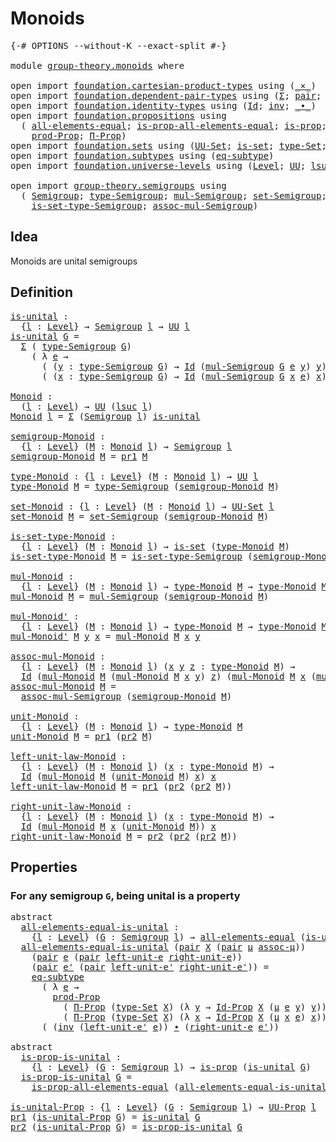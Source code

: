 # Monoids

<pre class="Agda"><a id="20" class="Symbol">{-#</a> <a id="24" class="Keyword">OPTIONS</a> <a id="32" class="Pragma">--without-K</a> <a id="44" class="Pragma">--exact-split</a> <a id="58" class="Symbol">#-}</a>

<a id="63" class="Keyword">module</a> <a id="70" href="group-theory.monoids.html" class="Module">group-theory.monoids</a> <a id="91" class="Keyword">where</a>

<a id="98" class="Keyword">open</a> <a id="103" class="Keyword">import</a> <a id="110" href="foundation.cartesian-product-types.html" class="Module">foundation.cartesian-product-types</a> <a id="145" class="Keyword">using</a> <a id="151" class="Symbol">(</a><a id="152" href="foundation-core.cartesian-product-types.html#577" class="Function Operator">_×_</a><a id="155" class="Symbol">)</a>
<a id="157" class="Keyword">open</a> <a id="162" class="Keyword">import</a> <a id="169" href="foundation.dependent-pair-types.html" class="Module">foundation.dependent-pair-types</a> <a id="201" class="Keyword">using</a> <a id="207" class="Symbol">(</a><a id="208" href="foundation-core.dependent-pair-types.html#502" class="Record">Σ</a><a id="209" class="Symbol">;</a> <a id="211" href="foundation-core.dependent-pair-types.html#575" class="InductiveConstructor">pair</a><a id="215" class="Symbol">;</a> <a id="217" href="foundation-core.dependent-pair-types.html#592" class="Field">pr1</a><a id="220" class="Symbol">;</a> <a id="222" href="foundation-core.dependent-pair-types.html#604" class="Field">pr2</a><a id="225" class="Symbol">)</a>
<a id="227" class="Keyword">open</a> <a id="232" class="Keyword">import</a> <a id="239" href="foundation.identity-types.html" class="Module">foundation.identity-types</a> <a id="265" class="Keyword">using</a> <a id="271" class="Symbol">(</a><a id="272" href="foundation-core.identity-types.html#641" class="Datatype">Id</a><a id="274" class="Symbol">;</a> <a id="276" href="foundation-core.identity-types.html#1552" class="Function">inv</a><a id="279" class="Symbol">;</a> <a id="281" href="foundation-core.identity-types.html#1239" class="Function Operator">_∙_</a><a id="284" class="Symbol">)</a>
<a id="286" class="Keyword">open</a> <a id="291" class="Keyword">import</a> <a id="298" href="foundation.propositions.html" class="Module">foundation.propositions</a> <a id="322" class="Keyword">using</a>
  <a id="330" class="Symbol">(</a> <a id="332" href="foundation-core.propositions.html#2135" class="Function">all-elements-equal</a><a id="350" class="Symbol">;</a> <a id="352" href="foundation-core.propositions.html#2335" class="Function">is-prop-all-elements-equal</a><a id="378" class="Symbol">;</a> <a id="380" href="foundation-core.propositions.html#1246" class="Function">is-prop</a><a id="387" class="Symbol">;</a> <a id="389" href="foundation-core.propositions.html#1322" class="Function">UU-Prop</a><a id="396" class="Symbol">;</a>
    <a id="402" href="foundation-core.propositions.html#5805" class="Function">prod-Prop</a><a id="411" class="Symbol">;</a> <a id="413" href="foundation.propositions.html#1941" class="Function">Π-Prop</a><a id="419" class="Symbol">)</a>
<a id="421" class="Keyword">open</a> <a id="426" class="Keyword">import</a> <a id="433" href="foundation.sets.html" class="Module">foundation.sets</a> <a id="449" class="Keyword">using</a> <a id="455" class="Symbol">(</a><a id="456" href="foundation-core.sets.html#1177" class="Function">UU-Set</a><a id="462" class="Symbol">;</a> <a id="464" href="foundation-core.sets.html#1099" class="Function">is-set</a><a id="470" class="Symbol">;</a> <a id="472" href="foundation-core.sets.html#1291" class="Function">type-Set</a><a id="480" class="Symbol">;</a> <a id="482" href="foundation-core.sets.html#1407" class="Function">Id-Prop</a><a id="489" class="Symbol">)</a>
<a id="491" class="Keyword">open</a> <a id="496" class="Keyword">import</a> <a id="503" href="foundation.subtypes.html" class="Module">foundation.subtypes</a> <a id="523" class="Keyword">using</a> <a id="529" class="Symbol">(</a><a id="530" href="foundation-core.subtypes.html#2633" class="Function">eq-subtype</a><a id="540" class="Symbol">)</a>
<a id="542" class="Keyword">open</a> <a id="547" class="Keyword">import</a> <a id="554" href="foundation.universe-levels.html" class="Module">foundation.universe-levels</a> <a id="581" class="Keyword">using</a> <a id="587" class="Symbol">(</a><a id="588" href="Agda.Primitive.html#597" class="Postulate">Level</a><a id="593" class="Symbol">;</a> <a id="595" href="foundation-core.universe-levels.html#222" class="Primitive">UU</a><a id="597" class="Symbol">;</a> <a id="599" href="Agda.Primitive.html#780" class="Primitive">lsuc</a><a id="603" class="Symbol">)</a>

<a id="606" class="Keyword">open</a> <a id="611" class="Keyword">import</a> <a id="618" href="group-theory.semigroups.html" class="Module">group-theory.semigroups</a> <a id="642" class="Keyword">using</a>
  <a id="650" class="Symbol">(</a> <a id="652" href="group-theory.semigroups.html#737" class="Function">Semigroup</a><a id="661" class="Symbol">;</a> <a id="663" href="group-theory.semigroups.html#933" class="Function">type-Semigroup</a><a id="677" class="Symbol">;</a> <a id="679" href="group-theory.semigroups.html#1207" class="Function">mul-Semigroup</a><a id="692" class="Symbol">;</a> <a id="694" href="group-theory.semigroups.html#881" class="Function">set-Semigroup</a><a id="707" class="Symbol">;</a>
    <a id="713" href="group-theory.semigroups.html#1000" class="Function">is-set-type-Semigroup</a><a id="734" class="Symbol">;</a> <a id="736" href="group-theory.semigroups.html#1323" class="Function">assoc-mul-Semigroup</a><a id="755" class="Symbol">)</a>
</pre>
## Idea

Monoids are unital semigroups

## Definition

<pre class="Agda"><a id="is-unital"></a><a id="825" href="group-theory.monoids.html#825" class="Function">is-unital</a> <a id="835" class="Symbol">:</a>
  <a id="839" class="Symbol">{</a><a id="840" href="group-theory.monoids.html#840" class="Bound">l</a> <a id="842" class="Symbol">:</a> <a id="844" href="Agda.Primitive.html#597" class="Postulate">Level</a><a id="849" class="Symbol">}</a> <a id="851" class="Symbol">→</a> <a id="853" href="group-theory.semigroups.html#737" class="Function">Semigroup</a> <a id="863" href="group-theory.monoids.html#840" class="Bound">l</a> <a id="865" class="Symbol">→</a> <a id="867" href="foundation-core.universe-levels.html#222" class="Primitive">UU</a> <a id="870" href="group-theory.monoids.html#840" class="Bound">l</a>
<a id="872" href="group-theory.monoids.html#825" class="Function">is-unital</a> <a id="882" href="group-theory.monoids.html#882" class="Bound">G</a> <a id="884" class="Symbol">=</a>
  <a id="888" href="foundation-core.dependent-pair-types.html#502" class="Record">Σ</a> <a id="890" class="Symbol">(</a> <a id="892" href="group-theory.semigroups.html#933" class="Function">type-Semigroup</a> <a id="907" href="group-theory.monoids.html#882" class="Bound">G</a><a id="908" class="Symbol">)</a>
    <a id="914" class="Symbol">(</a> <a id="916" class="Symbol">λ</a> <a id="918" href="group-theory.monoids.html#918" class="Bound">e</a> <a id="920" class="Symbol">→</a>
      <a id="928" class="Symbol">(</a> <a id="930" class="Symbol">(</a><a id="931" href="group-theory.monoids.html#931" class="Bound">y</a> <a id="933" class="Symbol">:</a> <a id="935" href="group-theory.semigroups.html#933" class="Function">type-Semigroup</a> <a id="950" href="group-theory.monoids.html#882" class="Bound">G</a><a id="951" class="Symbol">)</a> <a id="953" class="Symbol">→</a> <a id="955" href="foundation-core.identity-types.html#641" class="Datatype">Id</a> <a id="958" class="Symbol">(</a><a id="959" href="group-theory.semigroups.html#1207" class="Function">mul-Semigroup</a> <a id="973" href="group-theory.monoids.html#882" class="Bound">G</a> <a id="975" href="group-theory.monoids.html#918" class="Bound">e</a> <a id="977" href="group-theory.monoids.html#931" class="Bound">y</a><a id="978" class="Symbol">)</a> <a id="980" href="group-theory.monoids.html#931" class="Bound">y</a><a id="981" class="Symbol">)</a> <a id="983" href="foundation-core.cartesian-product-types.html#577" class="Function Operator">×</a>
      <a id="991" class="Symbol">(</a> <a id="993" class="Symbol">(</a><a id="994" href="group-theory.monoids.html#994" class="Bound">x</a> <a id="996" class="Symbol">:</a> <a id="998" href="group-theory.semigroups.html#933" class="Function">type-Semigroup</a> <a id="1013" href="group-theory.monoids.html#882" class="Bound">G</a><a id="1014" class="Symbol">)</a> <a id="1016" class="Symbol">→</a> <a id="1018" href="foundation-core.identity-types.html#641" class="Datatype">Id</a> <a id="1021" class="Symbol">(</a><a id="1022" href="group-theory.semigroups.html#1207" class="Function">mul-Semigroup</a> <a id="1036" href="group-theory.monoids.html#882" class="Bound">G</a> <a id="1038" href="group-theory.monoids.html#994" class="Bound">x</a> <a id="1040" href="group-theory.monoids.html#918" class="Bound">e</a><a id="1041" class="Symbol">)</a> <a id="1043" href="group-theory.monoids.html#994" class="Bound">x</a><a id="1044" class="Symbol">))</a>

<a id="Monoid"></a><a id="1048" href="group-theory.monoids.html#1048" class="Function">Monoid</a> <a id="1055" class="Symbol">:</a>
  <a id="1059" class="Symbol">(</a><a id="1060" href="group-theory.monoids.html#1060" class="Bound">l</a> <a id="1062" class="Symbol">:</a> <a id="1064" href="Agda.Primitive.html#597" class="Postulate">Level</a><a id="1069" class="Symbol">)</a> <a id="1071" class="Symbol">→</a> <a id="1073" href="foundation-core.universe-levels.html#222" class="Primitive">UU</a> <a id="1076" class="Symbol">(</a><a id="1077" href="Agda.Primitive.html#780" class="Primitive">lsuc</a> <a id="1082" href="group-theory.monoids.html#1060" class="Bound">l</a><a id="1083" class="Symbol">)</a>
<a id="1085" href="group-theory.monoids.html#1048" class="Function">Monoid</a> <a id="1092" href="group-theory.monoids.html#1092" class="Bound">l</a> <a id="1094" class="Symbol">=</a> <a id="1096" href="foundation-core.dependent-pair-types.html#502" class="Record">Σ</a> <a id="1098" class="Symbol">(</a><a id="1099" href="group-theory.semigroups.html#737" class="Function">Semigroup</a> <a id="1109" href="group-theory.monoids.html#1092" class="Bound">l</a><a id="1110" class="Symbol">)</a> <a id="1112" href="group-theory.monoids.html#825" class="Function">is-unital</a>

<a id="semigroup-Monoid"></a><a id="1123" href="group-theory.monoids.html#1123" class="Function">semigroup-Monoid</a> <a id="1140" class="Symbol">:</a>
  <a id="1144" class="Symbol">{</a><a id="1145" href="group-theory.monoids.html#1145" class="Bound">l</a> <a id="1147" class="Symbol">:</a> <a id="1149" href="Agda.Primitive.html#597" class="Postulate">Level</a><a id="1154" class="Symbol">}</a> <a id="1156" class="Symbol">(</a><a id="1157" href="group-theory.monoids.html#1157" class="Bound">M</a> <a id="1159" class="Symbol">:</a> <a id="1161" href="group-theory.monoids.html#1048" class="Function">Monoid</a> <a id="1168" href="group-theory.monoids.html#1145" class="Bound">l</a><a id="1169" class="Symbol">)</a> <a id="1171" class="Symbol">→</a> <a id="1173" href="group-theory.semigroups.html#737" class="Function">Semigroup</a> <a id="1183" href="group-theory.monoids.html#1145" class="Bound">l</a>
<a id="1185" href="group-theory.monoids.html#1123" class="Function">semigroup-Monoid</a> <a id="1202" href="group-theory.monoids.html#1202" class="Bound">M</a> <a id="1204" class="Symbol">=</a> <a id="1206" href="foundation-core.dependent-pair-types.html#592" class="Field">pr1</a> <a id="1210" href="group-theory.monoids.html#1202" class="Bound">M</a>

<a id="type-Monoid"></a><a id="1213" href="group-theory.monoids.html#1213" class="Function">type-Monoid</a> <a id="1225" class="Symbol">:</a> <a id="1227" class="Symbol">{</a><a id="1228" href="group-theory.monoids.html#1228" class="Bound">l</a> <a id="1230" class="Symbol">:</a> <a id="1232" href="Agda.Primitive.html#597" class="Postulate">Level</a><a id="1237" class="Symbol">}</a> <a id="1239" class="Symbol">(</a><a id="1240" href="group-theory.monoids.html#1240" class="Bound">M</a> <a id="1242" class="Symbol">:</a> <a id="1244" href="group-theory.monoids.html#1048" class="Function">Monoid</a> <a id="1251" href="group-theory.monoids.html#1228" class="Bound">l</a><a id="1252" class="Symbol">)</a> <a id="1254" class="Symbol">→</a> <a id="1256" href="foundation-core.universe-levels.html#222" class="Primitive">UU</a> <a id="1259" href="group-theory.monoids.html#1228" class="Bound">l</a>
<a id="1261" href="group-theory.monoids.html#1213" class="Function">type-Monoid</a> <a id="1273" href="group-theory.monoids.html#1273" class="Bound">M</a> <a id="1275" class="Symbol">=</a> <a id="1277" href="group-theory.semigroups.html#933" class="Function">type-Semigroup</a> <a id="1292" class="Symbol">(</a><a id="1293" href="group-theory.monoids.html#1123" class="Function">semigroup-Monoid</a> <a id="1310" href="group-theory.monoids.html#1273" class="Bound">M</a><a id="1311" class="Symbol">)</a>

<a id="set-Monoid"></a><a id="1314" href="group-theory.monoids.html#1314" class="Function">set-Monoid</a> <a id="1325" class="Symbol">:</a> <a id="1327" class="Symbol">{</a><a id="1328" href="group-theory.monoids.html#1328" class="Bound">l</a> <a id="1330" class="Symbol">:</a> <a id="1332" href="Agda.Primitive.html#597" class="Postulate">Level</a><a id="1337" class="Symbol">}</a> <a id="1339" class="Symbol">(</a><a id="1340" href="group-theory.monoids.html#1340" class="Bound">M</a> <a id="1342" class="Symbol">:</a> <a id="1344" href="group-theory.monoids.html#1048" class="Function">Monoid</a> <a id="1351" href="group-theory.monoids.html#1328" class="Bound">l</a><a id="1352" class="Symbol">)</a> <a id="1354" class="Symbol">→</a> <a id="1356" href="foundation-core.sets.html#1177" class="Function">UU-Set</a> <a id="1363" href="group-theory.monoids.html#1328" class="Bound">l</a>
<a id="1365" href="group-theory.monoids.html#1314" class="Function">set-Monoid</a> <a id="1376" href="group-theory.monoids.html#1376" class="Bound">M</a> <a id="1378" class="Symbol">=</a> <a id="1380" href="group-theory.semigroups.html#881" class="Function">set-Semigroup</a> <a id="1394" class="Symbol">(</a><a id="1395" href="group-theory.monoids.html#1123" class="Function">semigroup-Monoid</a> <a id="1412" href="group-theory.monoids.html#1376" class="Bound">M</a><a id="1413" class="Symbol">)</a>

<a id="is-set-type-Monoid"></a><a id="1416" href="group-theory.monoids.html#1416" class="Function">is-set-type-Monoid</a> <a id="1435" class="Symbol">:</a>
  <a id="1439" class="Symbol">{</a><a id="1440" href="group-theory.monoids.html#1440" class="Bound">l</a> <a id="1442" class="Symbol">:</a> <a id="1444" href="Agda.Primitive.html#597" class="Postulate">Level</a><a id="1449" class="Symbol">}</a> <a id="1451" class="Symbol">(</a><a id="1452" href="group-theory.monoids.html#1452" class="Bound">M</a> <a id="1454" class="Symbol">:</a> <a id="1456" href="group-theory.monoids.html#1048" class="Function">Monoid</a> <a id="1463" href="group-theory.monoids.html#1440" class="Bound">l</a><a id="1464" class="Symbol">)</a> <a id="1466" class="Symbol">→</a> <a id="1468" href="foundation-core.sets.html#1099" class="Function">is-set</a> <a id="1475" class="Symbol">(</a><a id="1476" href="group-theory.monoids.html#1213" class="Function">type-Monoid</a> <a id="1488" href="group-theory.monoids.html#1452" class="Bound">M</a><a id="1489" class="Symbol">)</a>
<a id="1491" href="group-theory.monoids.html#1416" class="Function">is-set-type-Monoid</a> <a id="1510" href="group-theory.monoids.html#1510" class="Bound">M</a> <a id="1512" class="Symbol">=</a> <a id="1514" href="group-theory.semigroups.html#1000" class="Function">is-set-type-Semigroup</a> <a id="1536" class="Symbol">(</a><a id="1537" href="group-theory.monoids.html#1123" class="Function">semigroup-Monoid</a> <a id="1554" href="group-theory.monoids.html#1510" class="Bound">M</a><a id="1555" class="Symbol">)</a>

<a id="mul-Monoid"></a><a id="1558" href="group-theory.monoids.html#1558" class="Function">mul-Monoid</a> <a id="1569" class="Symbol">:</a>
  <a id="1573" class="Symbol">{</a><a id="1574" href="group-theory.monoids.html#1574" class="Bound">l</a> <a id="1576" class="Symbol">:</a> <a id="1578" href="Agda.Primitive.html#597" class="Postulate">Level</a><a id="1583" class="Symbol">}</a> <a id="1585" class="Symbol">(</a><a id="1586" href="group-theory.monoids.html#1586" class="Bound">M</a> <a id="1588" class="Symbol">:</a> <a id="1590" href="group-theory.monoids.html#1048" class="Function">Monoid</a> <a id="1597" href="group-theory.monoids.html#1574" class="Bound">l</a><a id="1598" class="Symbol">)</a> <a id="1600" class="Symbol">→</a> <a id="1602" href="group-theory.monoids.html#1213" class="Function">type-Monoid</a> <a id="1614" href="group-theory.monoids.html#1586" class="Bound">M</a> <a id="1616" class="Symbol">→</a> <a id="1618" href="group-theory.monoids.html#1213" class="Function">type-Monoid</a> <a id="1630" href="group-theory.monoids.html#1586" class="Bound">M</a> <a id="1632" class="Symbol">→</a> <a id="1634" href="group-theory.monoids.html#1213" class="Function">type-Monoid</a> <a id="1646" href="group-theory.monoids.html#1586" class="Bound">M</a>
<a id="1648" href="group-theory.monoids.html#1558" class="Function">mul-Monoid</a> <a id="1659" href="group-theory.monoids.html#1659" class="Bound">M</a> <a id="1661" class="Symbol">=</a> <a id="1663" href="group-theory.semigroups.html#1207" class="Function">mul-Semigroup</a> <a id="1677" class="Symbol">(</a><a id="1678" href="group-theory.monoids.html#1123" class="Function">semigroup-Monoid</a> <a id="1695" href="group-theory.monoids.html#1659" class="Bound">M</a><a id="1696" class="Symbol">)</a>

<a id="mul-Monoid&#39;"></a><a id="1699" href="group-theory.monoids.html#1699" class="Function">mul-Monoid&#39;</a> <a id="1711" class="Symbol">:</a>
  <a id="1715" class="Symbol">{</a><a id="1716" href="group-theory.monoids.html#1716" class="Bound">l</a> <a id="1718" class="Symbol">:</a> <a id="1720" href="Agda.Primitive.html#597" class="Postulate">Level</a><a id="1725" class="Symbol">}</a> <a id="1727" class="Symbol">(</a><a id="1728" href="group-theory.monoids.html#1728" class="Bound">M</a> <a id="1730" class="Symbol">:</a> <a id="1732" href="group-theory.monoids.html#1048" class="Function">Monoid</a> <a id="1739" href="group-theory.monoids.html#1716" class="Bound">l</a><a id="1740" class="Symbol">)</a> <a id="1742" class="Symbol">→</a> <a id="1744" href="group-theory.monoids.html#1213" class="Function">type-Monoid</a> <a id="1756" href="group-theory.monoids.html#1728" class="Bound">M</a> <a id="1758" class="Symbol">→</a> <a id="1760" href="group-theory.monoids.html#1213" class="Function">type-Monoid</a> <a id="1772" href="group-theory.monoids.html#1728" class="Bound">M</a> <a id="1774" class="Symbol">→</a> <a id="1776" href="group-theory.monoids.html#1213" class="Function">type-Monoid</a> <a id="1788" href="group-theory.monoids.html#1728" class="Bound">M</a>
<a id="1790" href="group-theory.monoids.html#1699" class="Function">mul-Monoid&#39;</a> <a id="1802" href="group-theory.monoids.html#1802" class="Bound">M</a> <a id="1804" href="group-theory.monoids.html#1804" class="Bound">y</a> <a id="1806" href="group-theory.monoids.html#1806" class="Bound">x</a> <a id="1808" class="Symbol">=</a> <a id="1810" href="group-theory.monoids.html#1558" class="Function">mul-Monoid</a> <a id="1821" href="group-theory.monoids.html#1802" class="Bound">M</a> <a id="1823" href="group-theory.monoids.html#1806" class="Bound">x</a> <a id="1825" href="group-theory.monoids.html#1804" class="Bound">y</a>

<a id="assoc-mul-Monoid"></a><a id="1828" href="group-theory.monoids.html#1828" class="Function">assoc-mul-Monoid</a> <a id="1845" class="Symbol">:</a>
  <a id="1849" class="Symbol">{</a><a id="1850" href="group-theory.monoids.html#1850" class="Bound">l</a> <a id="1852" class="Symbol">:</a> <a id="1854" href="Agda.Primitive.html#597" class="Postulate">Level</a><a id="1859" class="Symbol">}</a> <a id="1861" class="Symbol">(</a><a id="1862" href="group-theory.monoids.html#1862" class="Bound">M</a> <a id="1864" class="Symbol">:</a> <a id="1866" href="group-theory.monoids.html#1048" class="Function">Monoid</a> <a id="1873" href="group-theory.monoids.html#1850" class="Bound">l</a><a id="1874" class="Symbol">)</a> <a id="1876" class="Symbol">(</a><a id="1877" href="group-theory.monoids.html#1877" class="Bound">x</a> <a id="1879" href="group-theory.monoids.html#1879" class="Bound">y</a> <a id="1881" href="group-theory.monoids.html#1881" class="Bound">z</a> <a id="1883" class="Symbol">:</a> <a id="1885" href="group-theory.monoids.html#1213" class="Function">type-Monoid</a> <a id="1897" href="group-theory.monoids.html#1862" class="Bound">M</a><a id="1898" class="Symbol">)</a> <a id="1900" class="Symbol">→</a>
  <a id="1904" href="foundation-core.identity-types.html#641" class="Datatype">Id</a> <a id="1907" class="Symbol">(</a><a id="1908" href="group-theory.monoids.html#1558" class="Function">mul-Monoid</a> <a id="1919" href="group-theory.monoids.html#1862" class="Bound">M</a> <a id="1921" class="Symbol">(</a><a id="1922" href="group-theory.monoids.html#1558" class="Function">mul-Monoid</a> <a id="1933" href="group-theory.monoids.html#1862" class="Bound">M</a> <a id="1935" href="group-theory.monoids.html#1877" class="Bound">x</a> <a id="1937" href="group-theory.monoids.html#1879" class="Bound">y</a><a id="1938" class="Symbol">)</a> <a id="1940" href="group-theory.monoids.html#1881" class="Bound">z</a><a id="1941" class="Symbol">)</a> <a id="1943" class="Symbol">(</a><a id="1944" href="group-theory.monoids.html#1558" class="Function">mul-Monoid</a> <a id="1955" href="group-theory.monoids.html#1862" class="Bound">M</a> <a id="1957" href="group-theory.monoids.html#1877" class="Bound">x</a> <a id="1959" class="Symbol">(</a><a id="1960" href="group-theory.monoids.html#1558" class="Function">mul-Monoid</a> <a id="1971" href="group-theory.monoids.html#1862" class="Bound">M</a> <a id="1973" href="group-theory.monoids.html#1879" class="Bound">y</a> <a id="1975" href="group-theory.monoids.html#1881" class="Bound">z</a><a id="1976" class="Symbol">))</a>
<a id="1979" href="group-theory.monoids.html#1828" class="Function">assoc-mul-Monoid</a> <a id="1996" href="group-theory.monoids.html#1996" class="Bound">M</a> <a id="1998" class="Symbol">=</a>
  <a id="2002" href="group-theory.semigroups.html#1323" class="Function">assoc-mul-Semigroup</a> <a id="2022" class="Symbol">(</a><a id="2023" href="group-theory.monoids.html#1123" class="Function">semigroup-Monoid</a> <a id="2040" href="group-theory.monoids.html#1996" class="Bound">M</a><a id="2041" class="Symbol">)</a>

<a id="unit-Monoid"></a><a id="2044" href="group-theory.monoids.html#2044" class="Function">unit-Monoid</a> <a id="2056" class="Symbol">:</a>
  <a id="2060" class="Symbol">{</a><a id="2061" href="group-theory.monoids.html#2061" class="Bound">l</a> <a id="2063" class="Symbol">:</a> <a id="2065" href="Agda.Primitive.html#597" class="Postulate">Level</a><a id="2070" class="Symbol">}</a> <a id="2072" class="Symbol">(</a><a id="2073" href="group-theory.monoids.html#2073" class="Bound">M</a> <a id="2075" class="Symbol">:</a> <a id="2077" href="group-theory.monoids.html#1048" class="Function">Monoid</a> <a id="2084" href="group-theory.monoids.html#2061" class="Bound">l</a><a id="2085" class="Symbol">)</a> <a id="2087" class="Symbol">→</a> <a id="2089" href="group-theory.monoids.html#1213" class="Function">type-Monoid</a> <a id="2101" href="group-theory.monoids.html#2073" class="Bound">M</a>
<a id="2103" href="group-theory.monoids.html#2044" class="Function">unit-Monoid</a> <a id="2115" href="group-theory.monoids.html#2115" class="Bound">M</a> <a id="2117" class="Symbol">=</a> <a id="2119" href="foundation-core.dependent-pair-types.html#592" class="Field">pr1</a> <a id="2123" class="Symbol">(</a><a id="2124" href="foundation-core.dependent-pair-types.html#604" class="Field">pr2</a> <a id="2128" href="group-theory.monoids.html#2115" class="Bound">M</a><a id="2129" class="Symbol">)</a>

<a id="left-unit-law-Monoid"></a><a id="2132" href="group-theory.monoids.html#2132" class="Function">left-unit-law-Monoid</a> <a id="2153" class="Symbol">:</a>
  <a id="2157" class="Symbol">{</a><a id="2158" href="group-theory.monoids.html#2158" class="Bound">l</a> <a id="2160" class="Symbol">:</a> <a id="2162" href="Agda.Primitive.html#597" class="Postulate">Level</a><a id="2167" class="Symbol">}</a> <a id="2169" class="Symbol">(</a><a id="2170" href="group-theory.monoids.html#2170" class="Bound">M</a> <a id="2172" class="Symbol">:</a> <a id="2174" href="group-theory.monoids.html#1048" class="Function">Monoid</a> <a id="2181" href="group-theory.monoids.html#2158" class="Bound">l</a><a id="2182" class="Symbol">)</a> <a id="2184" class="Symbol">(</a><a id="2185" href="group-theory.monoids.html#2185" class="Bound">x</a> <a id="2187" class="Symbol">:</a> <a id="2189" href="group-theory.monoids.html#1213" class="Function">type-Monoid</a> <a id="2201" href="group-theory.monoids.html#2170" class="Bound">M</a><a id="2202" class="Symbol">)</a> <a id="2204" class="Symbol">→</a>
  <a id="2208" href="foundation-core.identity-types.html#641" class="Datatype">Id</a> <a id="2211" class="Symbol">(</a><a id="2212" href="group-theory.monoids.html#1558" class="Function">mul-Monoid</a> <a id="2223" href="group-theory.monoids.html#2170" class="Bound">M</a> <a id="2225" class="Symbol">(</a><a id="2226" href="group-theory.monoids.html#2044" class="Function">unit-Monoid</a> <a id="2238" href="group-theory.monoids.html#2170" class="Bound">M</a><a id="2239" class="Symbol">)</a> <a id="2241" href="group-theory.monoids.html#2185" class="Bound">x</a><a id="2242" class="Symbol">)</a> <a id="2244" href="group-theory.monoids.html#2185" class="Bound">x</a>
<a id="2246" href="group-theory.monoids.html#2132" class="Function">left-unit-law-Monoid</a> <a id="2267" href="group-theory.monoids.html#2267" class="Bound">M</a> <a id="2269" class="Symbol">=</a> <a id="2271" href="foundation-core.dependent-pair-types.html#592" class="Field">pr1</a> <a id="2275" class="Symbol">(</a><a id="2276" href="foundation-core.dependent-pair-types.html#604" class="Field">pr2</a> <a id="2280" class="Symbol">(</a><a id="2281" href="foundation-core.dependent-pair-types.html#604" class="Field">pr2</a> <a id="2285" href="group-theory.monoids.html#2267" class="Bound">M</a><a id="2286" class="Symbol">))</a>

<a id="right-unit-law-Monoid"></a><a id="2290" href="group-theory.monoids.html#2290" class="Function">right-unit-law-Monoid</a> <a id="2312" class="Symbol">:</a>
  <a id="2316" class="Symbol">{</a><a id="2317" href="group-theory.monoids.html#2317" class="Bound">l</a> <a id="2319" class="Symbol">:</a> <a id="2321" href="Agda.Primitive.html#597" class="Postulate">Level</a><a id="2326" class="Symbol">}</a> <a id="2328" class="Symbol">(</a><a id="2329" href="group-theory.monoids.html#2329" class="Bound">M</a> <a id="2331" class="Symbol">:</a> <a id="2333" href="group-theory.monoids.html#1048" class="Function">Monoid</a> <a id="2340" href="group-theory.monoids.html#2317" class="Bound">l</a><a id="2341" class="Symbol">)</a> <a id="2343" class="Symbol">(</a><a id="2344" href="group-theory.monoids.html#2344" class="Bound">x</a> <a id="2346" class="Symbol">:</a> <a id="2348" href="group-theory.monoids.html#1213" class="Function">type-Monoid</a> <a id="2360" href="group-theory.monoids.html#2329" class="Bound">M</a><a id="2361" class="Symbol">)</a> <a id="2363" class="Symbol">→</a>
  <a id="2367" href="foundation-core.identity-types.html#641" class="Datatype">Id</a> <a id="2370" class="Symbol">(</a><a id="2371" href="group-theory.monoids.html#1558" class="Function">mul-Monoid</a> <a id="2382" href="group-theory.monoids.html#2329" class="Bound">M</a> <a id="2384" href="group-theory.monoids.html#2344" class="Bound">x</a> <a id="2386" class="Symbol">(</a><a id="2387" href="group-theory.monoids.html#2044" class="Function">unit-Monoid</a> <a id="2399" href="group-theory.monoids.html#2329" class="Bound">M</a><a id="2400" class="Symbol">))</a> <a id="2403" href="group-theory.monoids.html#2344" class="Bound">x</a>
<a id="2405" href="group-theory.monoids.html#2290" class="Function">right-unit-law-Monoid</a> <a id="2427" href="group-theory.monoids.html#2427" class="Bound">M</a> <a id="2429" class="Symbol">=</a> <a id="2431" href="foundation-core.dependent-pair-types.html#604" class="Field">pr2</a> <a id="2435" class="Symbol">(</a><a id="2436" href="foundation-core.dependent-pair-types.html#604" class="Field">pr2</a> <a id="2440" class="Symbol">(</a><a id="2441" href="foundation-core.dependent-pair-types.html#604" class="Field">pr2</a> <a id="2445" href="group-theory.monoids.html#2427" class="Bound">M</a><a id="2446" class="Symbol">))</a>
</pre>
## Properties

### For any semigroup `G`, being unital is a property

<pre class="Agda"><a id="2532" class="Keyword">abstract</a>
  <a id="all-elements-equal-is-unital"></a><a id="2543" href="group-theory.monoids.html#2543" class="Function">all-elements-equal-is-unital</a> <a id="2572" class="Symbol">:</a>
    <a id="2578" class="Symbol">{</a><a id="2579" href="group-theory.monoids.html#2579" class="Bound">l</a> <a id="2581" class="Symbol">:</a> <a id="2583" href="Agda.Primitive.html#597" class="Postulate">Level</a><a id="2588" class="Symbol">}</a> <a id="2590" class="Symbol">(</a><a id="2591" href="group-theory.monoids.html#2591" class="Bound">G</a> <a id="2593" class="Symbol">:</a> <a id="2595" href="group-theory.semigroups.html#737" class="Function">Semigroup</a> <a id="2605" href="group-theory.monoids.html#2579" class="Bound">l</a><a id="2606" class="Symbol">)</a> <a id="2608" class="Symbol">→</a> <a id="2610" href="foundation-core.propositions.html#2135" class="Function">all-elements-equal</a> <a id="2629" class="Symbol">(</a><a id="2630" href="group-theory.monoids.html#825" class="Function">is-unital</a> <a id="2640" href="group-theory.monoids.html#2591" class="Bound">G</a><a id="2641" class="Symbol">)</a>
  <a id="2645" href="group-theory.monoids.html#2543" class="Function">all-elements-equal-is-unital</a> <a id="2674" class="Symbol">(</a><a id="2675" href="foundation-core.dependent-pair-types.html#575" class="InductiveConstructor">pair</a> <a id="2680" href="group-theory.monoids.html#2680" class="Bound">X</a> <a id="2682" class="Symbol">(</a><a id="2683" href="foundation-core.dependent-pair-types.html#575" class="InductiveConstructor">pair</a> <a id="2688" href="group-theory.monoids.html#2688" class="Bound">μ</a> <a id="2690" href="group-theory.monoids.html#2690" class="Bound">assoc-μ</a><a id="2697" class="Symbol">))</a>
    <a id="2704" class="Symbol">(</a><a id="2705" href="foundation-core.dependent-pair-types.html#575" class="InductiveConstructor">pair</a> <a id="2710" href="group-theory.monoids.html#2710" class="Bound">e</a> <a id="2712" class="Symbol">(</a><a id="2713" href="foundation-core.dependent-pair-types.html#575" class="InductiveConstructor">pair</a> <a id="2718" href="group-theory.monoids.html#2718" class="Bound">left-unit-e</a> <a id="2730" href="group-theory.monoids.html#2730" class="Bound">right-unit-e</a><a id="2742" class="Symbol">))</a>
    <a id="2749" class="Symbol">(</a><a id="2750" href="foundation-core.dependent-pair-types.html#575" class="InductiveConstructor">pair</a> <a id="2755" href="group-theory.monoids.html#2755" class="Bound">e&#39;</a> <a id="2758" class="Symbol">(</a><a id="2759" href="foundation-core.dependent-pair-types.html#575" class="InductiveConstructor">pair</a> <a id="2764" href="group-theory.monoids.html#2764" class="Bound">left-unit-e&#39;</a> <a id="2777" href="group-theory.monoids.html#2777" class="Bound">right-unit-e&#39;</a><a id="2790" class="Symbol">))</a> <a id="2793" class="Symbol">=</a>
    <a id="2799" href="foundation-core.subtypes.html#2633" class="Function">eq-subtype</a>
      <a id="2816" class="Symbol">(</a> <a id="2818" class="Symbol">λ</a> <a id="2820" href="group-theory.monoids.html#2820" class="Bound">e</a> <a id="2822" class="Symbol">→</a>
        <a id="2832" href="foundation-core.propositions.html#5805" class="Function">prod-Prop</a>
          <a id="2852" class="Symbol">(</a> <a id="2854" href="foundation.propositions.html#1941" class="Function">Π-Prop</a> <a id="2861" class="Symbol">(</a><a id="2862" href="foundation-core.sets.html#1291" class="Function">type-Set</a> <a id="2871" href="group-theory.monoids.html#2680" class="Bound">X</a><a id="2872" class="Symbol">)</a> <a id="2874" class="Symbol">(λ</a> <a id="2877" href="group-theory.monoids.html#2877" class="Bound">y</a> <a id="2879" class="Symbol">→</a> <a id="2881" href="foundation-core.sets.html#1407" class="Function">Id-Prop</a> <a id="2889" href="group-theory.monoids.html#2680" class="Bound">X</a> <a id="2891" class="Symbol">(</a><a id="2892" href="group-theory.monoids.html#2688" class="Bound">μ</a> <a id="2894" href="group-theory.monoids.html#2820" class="Bound">e</a> <a id="2896" href="group-theory.monoids.html#2877" class="Bound">y</a><a id="2897" class="Symbol">)</a> <a id="2899" href="group-theory.monoids.html#2877" class="Bound">y</a><a id="2900" class="Symbol">))</a>
          <a id="2913" class="Symbol">(</a> <a id="2915" href="foundation.propositions.html#1941" class="Function">Π-Prop</a> <a id="2922" class="Symbol">(</a><a id="2923" href="foundation-core.sets.html#1291" class="Function">type-Set</a> <a id="2932" href="group-theory.monoids.html#2680" class="Bound">X</a><a id="2933" class="Symbol">)</a> <a id="2935" class="Symbol">(λ</a> <a id="2938" href="group-theory.monoids.html#2938" class="Bound">x</a> <a id="2940" class="Symbol">→</a> <a id="2942" href="foundation-core.sets.html#1407" class="Function">Id-Prop</a> <a id="2950" href="group-theory.monoids.html#2680" class="Bound">X</a> <a id="2952" class="Symbol">(</a><a id="2953" href="group-theory.monoids.html#2688" class="Bound">μ</a> <a id="2955" href="group-theory.monoids.html#2938" class="Bound">x</a> <a id="2957" href="group-theory.monoids.html#2820" class="Bound">e</a><a id="2958" class="Symbol">)</a> <a id="2960" href="group-theory.monoids.html#2938" class="Bound">x</a><a id="2961" class="Symbol">)))</a>
      <a id="2971" class="Symbol">(</a> <a id="2973" class="Symbol">(</a><a id="2974" href="foundation-core.identity-types.html#1552" class="Function">inv</a> <a id="2978" class="Symbol">(</a><a id="2979" href="group-theory.monoids.html#2764" class="Bound">left-unit-e&#39;</a> <a id="2992" href="group-theory.monoids.html#2710" class="Bound">e</a><a id="2993" class="Symbol">))</a> <a id="2996" href="foundation-core.identity-types.html#1239" class="Function Operator">∙</a> <a id="2998" class="Symbol">(</a><a id="2999" href="group-theory.monoids.html#2730" class="Bound">right-unit-e</a> <a id="3012" href="group-theory.monoids.html#2755" class="Bound">e&#39;</a><a id="3014" class="Symbol">))</a>

<a id="3018" class="Keyword">abstract</a>
  <a id="is-prop-is-unital"></a><a id="3029" href="group-theory.monoids.html#3029" class="Function">is-prop-is-unital</a> <a id="3047" class="Symbol">:</a>
    <a id="3053" class="Symbol">{</a><a id="3054" href="group-theory.monoids.html#3054" class="Bound">l</a> <a id="3056" class="Symbol">:</a> <a id="3058" href="Agda.Primitive.html#597" class="Postulate">Level</a><a id="3063" class="Symbol">}</a> <a id="3065" class="Symbol">(</a><a id="3066" href="group-theory.monoids.html#3066" class="Bound">G</a> <a id="3068" class="Symbol">:</a> <a id="3070" href="group-theory.semigroups.html#737" class="Function">Semigroup</a> <a id="3080" href="group-theory.monoids.html#3054" class="Bound">l</a><a id="3081" class="Symbol">)</a> <a id="3083" class="Symbol">→</a> <a id="3085" href="foundation-core.propositions.html#1246" class="Function">is-prop</a> <a id="3093" class="Symbol">(</a><a id="3094" href="group-theory.monoids.html#825" class="Function">is-unital</a> <a id="3104" href="group-theory.monoids.html#3066" class="Bound">G</a><a id="3105" class="Symbol">)</a>
  <a id="3109" href="group-theory.monoids.html#3029" class="Function">is-prop-is-unital</a> <a id="3127" href="group-theory.monoids.html#3127" class="Bound">G</a> <a id="3129" class="Symbol">=</a>
    <a id="3135" href="foundation-core.propositions.html#2335" class="Function">is-prop-all-elements-equal</a> <a id="3162" class="Symbol">(</a><a id="3163" href="group-theory.monoids.html#2543" class="Function">all-elements-equal-is-unital</a> <a id="3192" href="group-theory.monoids.html#3127" class="Bound">G</a><a id="3193" class="Symbol">)</a>

<a id="is-unital-Prop"></a><a id="3196" href="group-theory.monoids.html#3196" class="Function">is-unital-Prop</a> <a id="3211" class="Symbol">:</a> <a id="3213" class="Symbol">{</a><a id="3214" href="group-theory.monoids.html#3214" class="Bound">l</a> <a id="3216" class="Symbol">:</a> <a id="3218" href="Agda.Primitive.html#597" class="Postulate">Level</a><a id="3223" class="Symbol">}</a> <a id="3225" class="Symbol">(</a><a id="3226" href="group-theory.monoids.html#3226" class="Bound">G</a> <a id="3228" class="Symbol">:</a> <a id="3230" href="group-theory.semigroups.html#737" class="Function">Semigroup</a> <a id="3240" href="group-theory.monoids.html#3214" class="Bound">l</a><a id="3241" class="Symbol">)</a> <a id="3243" class="Symbol">→</a> <a id="3245" href="foundation-core.propositions.html#1322" class="Function">UU-Prop</a> <a id="3253" href="group-theory.monoids.html#3214" class="Bound">l</a>
<a id="3255" href="foundation-core.dependent-pair-types.html#592" class="Field">pr1</a> <a id="3259" class="Symbol">(</a><a id="3260" href="group-theory.monoids.html#3196" class="Function">is-unital-Prop</a> <a id="3275" href="group-theory.monoids.html#3275" class="Bound">G</a><a id="3276" class="Symbol">)</a> <a id="3278" class="Symbol">=</a> <a id="3280" href="group-theory.monoids.html#825" class="Function">is-unital</a> <a id="3290" href="group-theory.monoids.html#3275" class="Bound">G</a>
<a id="3292" href="foundation-core.dependent-pair-types.html#604" class="Field">pr2</a> <a id="3296" class="Symbol">(</a><a id="3297" href="group-theory.monoids.html#3196" class="Function">is-unital-Prop</a> <a id="3312" href="group-theory.monoids.html#3312" class="Bound">G</a><a id="3313" class="Symbol">)</a> <a id="3315" class="Symbol">=</a> <a id="3317" href="group-theory.monoids.html#3029" class="Function">is-prop-is-unital</a> <a id="3335" href="group-theory.monoids.html#3312" class="Bound">G</a>
</pre>